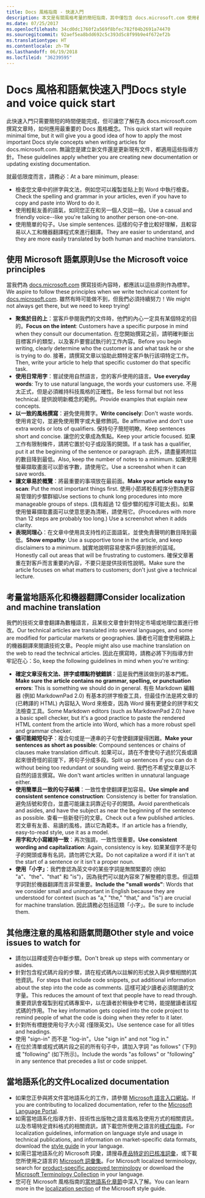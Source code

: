 ```yaml
---
title: Docs 風格指南 - 快速入門
description: 本文是有關風格考量的簡短指南，其中僅包含 docs.microsoft.com 使用者入門的基本主題。
ms.date: 07/25/2017
ms.openlocfilehash: 34cd0dc1760f2a569f8bfec782f04b2691a74470
ms.sourcegitcommit: 92aef5ea8bdd692c5c393d5c8f99b9e4f672ef2b
ms.translationtype: HT
ms.contentlocale: zh-TW
ms.lasthandoff: 06/19/2018
ms.locfileid: "36239595"
---
```

# <a name="docs-style-and-voice-quick-start"></a><span data-ttu-id="3f63e-103">Docs 風格和語氣快速入門</span><span class="sxs-lookup"><span data-stu-id="3f63e-103">Docs style and voice quick start</span></span>

<span data-ttu-id="3f63e-104">此快速入門只需要簡短的時間便能完成，但可讓您了解在為 docs.microsoft.com 撰寫文章時，如何應用最重要的 Docs 風格概念。</span><span class="sxs-lookup"><span data-stu-id="3f63e-104">This quick start will require minimal time, but it will give you a good idea of how to apply the most important Docs style concepts when writing articles for docs.microsoft.com.</span></span> <span data-ttu-id="3f63e-105">無論您是建立新文件還是更新現有文件，都適用這些指導方針。</span><span class="sxs-lookup"><span data-stu-id="3f63e-105">These guidelines apply whether you are creating new documentation or updating existing documentation.</span></span>

<span data-ttu-id="3f63e-106">就最低限度而言，請務必：</span><span class="sxs-lookup"><span data-stu-id="3f63e-106">At a bare minimum, please:</span></span>

- <span data-ttu-id="3f63e-107">檢查您文章中的拼字與文法，例如您可以複製並貼上到 Word 中執行檢查。</span><span class="sxs-lookup"><span data-stu-id="3f63e-107">Check the spelling and grammar in your articles, even if you have to copy and paste into Word to do it.</span></span>
- <span data-ttu-id="3f63e-108">使用輕鬆友善的語氣，如同您正在和另一個人交談一般。</span><span class="sxs-lookup"><span data-stu-id="3f63e-108">Use a casual and friendly voice--like you're talking to another person one-on-one.</span></span>
- <span data-ttu-id="3f63e-109">使用簡單的句子。</span><span class="sxs-lookup"><span data-stu-id="3f63e-109">Use simple sentences.</span></span> <span data-ttu-id="3f63e-110">這樣的句子會比較好理解，且較容易以人工和機器翻譯程式來進行翻譯。</span><span class="sxs-lookup"><span data-stu-id="3f63e-110">They are easier to understand, and they are more easily translated by both human and machine translators.</span></span>

## <a name="use-the-microsoft-voice-principles"></a><span data-ttu-id="3f63e-111">使用 Microsoft 語氣原則</span><span class="sxs-lookup"><span data-stu-id="3f63e-111">Use the Microsoft voice principles</span></span>

<span data-ttu-id="3f63e-112">當我們為 [docs.microsoft.com](https://docs.microsoft.com) 撰寫技術內容時，都應該以這些原則作為標竿。</span><span class="sxs-lookup"><span data-stu-id="3f63e-112">We aspire to follow these principles when we write technical content for [docs.microsoft.com](https://docs.microsoft.com).</span></span> <span data-ttu-id="3f63e-113">雖然有時可能做不到，但我們必須持續努力！</span><span class="sxs-lookup"><span data-stu-id="3f63e-113">We might not always get there, but we need to keep trying!</span></span>

- <span data-ttu-id="3f63e-114">**聚焦於目的上**：當客戶參閱我們的文件時，他們的內心一定具有某個特定的目的。</span><span class="sxs-lookup"><span data-stu-id="3f63e-114">**Focus on the intent**: Customers have a specific purpose in mind when they consult our documentation.</span></span> <span data-ttu-id="3f63e-115">在您開始撰寫之前，請明確判斷出目標客戶的類型，以及客戶要嘗試執行的工作內容。</span><span class="sxs-lookup"><span data-stu-id="3f63e-115">Before you begin writing, clearly determine who the customer is and what task he or she is trying to do.</span></span> <span data-ttu-id="3f63e-116">接著，請撰寫文章以協助此類特定客戶執行該項特定工作。</span><span class="sxs-lookup"><span data-stu-id="3f63e-116">Then, write your article to help that specific customer do that specific task.</span></span>
- <span data-ttu-id="3f63e-117">**使用日常用字**：嘗試使用自然語言，您的客戶使用的語言。</span><span class="sxs-lookup"><span data-stu-id="3f63e-117">**Use everyday words**: Try to use natural language, the words your customers use.</span></span> <span data-ttu-id="3f63e-118">不用太正式，但是必須維持科技風格的正確性。</span><span class="sxs-lookup"><span data-stu-id="3f63e-118">Be less formal but not less technical.</span></span> <span data-ttu-id="3f63e-119">提供說明新概念的範例。</span><span class="sxs-lookup"><span data-stu-id="3f63e-119">Provide examples that explain new concepts.</span></span>
- <span data-ttu-id="3f63e-120">**以一致的風格撰寫**：避免使用贅字。</span><span class="sxs-lookup"><span data-stu-id="3f63e-120">**Write concisely**: Don't waste words.</span></span> <span data-ttu-id="3f63e-121">使用肯定句，並避免使用贅字或大量修飾詞。</span><span class="sxs-lookup"><span data-stu-id="3f63e-121">Be affirmative and don't use extra words or lots of qualifiers.</span></span> <span data-ttu-id="3f63e-122">保持句子簡短明瞭。</span><span class="sxs-lookup"><span data-stu-id="3f63e-122">Keep sentences short and concise.</span></span> <span data-ttu-id="3f63e-123">讓您的文章成為焦點。</span><span class="sxs-lookup"><span data-stu-id="3f63e-123">Keep your article focused.</span></span> <span data-ttu-id="3f63e-124">如果工作有限制條件，請將它置於句子或段落的開頭。</span><span class="sxs-lookup"><span data-stu-id="3f63e-124">If a task has a qualifier, put it at the beginning of the sentence or paragraph.</span></span> <span data-ttu-id="3f63e-125">此外，請盡量將附註的數目降到最低。</span><span class="sxs-lookup"><span data-stu-id="3f63e-125">Also, keep the number of notes to a minimum.</span></span> <span data-ttu-id="3f63e-126">如果使用螢幕擷取畫面可以節省字數，請使用它。</span><span class="sxs-lookup"><span data-stu-id="3f63e-126">Use a screenshot when it can save words.</span></span>
- <span data-ttu-id="3f63e-127">**讓文章易於概覽**：將最重要的事項放在最前面。</span><span class="sxs-lookup"><span data-stu-id="3f63e-127">**Make your article easy to scan**: Put the most important things first.</span></span> <span data-ttu-id="3f63e-128">使用小節將較長程序分割為更容易管理的步驟群組</span><span class="sxs-lookup"><span data-stu-id="3f63e-128">Use sections to chunk long procedures into more manageable groups of steps.</span></span> <span data-ttu-id="3f63e-129">(具有超過 12 個步驟的程序可能太長)。如果使用螢幕擷取畫面可以使意思更為清晰，請使用它。</span><span class="sxs-lookup"><span data-stu-id="3f63e-129">(Procedures with more than 12 steps are probably too long.) Use a screenshot when it adds clarity.</span></span>
- <span data-ttu-id="3f63e-130">**表現同理心**：在文章中使用具支持性的正面語氣，並使免責聲明的數目降到最低。</span><span class="sxs-lookup"><span data-stu-id="3f63e-130">**Show empathy**: Use a supportive tone in the article, and keep disclaimers to a minimum.</span></span> <span data-ttu-id="3f63e-131">誠實地說明容易使客戶感到挫折的區域。</span><span class="sxs-lookup"><span data-stu-id="3f63e-131">Honestly call out areas that will be frustrating to customers.</span></span> <span data-ttu-id="3f63e-132">確保文章著重在對客戶而言重要的內容，不要只是提供技術性說明。</span><span class="sxs-lookup"><span data-stu-id="3f63e-132">Make sure the article focuses on what matters to customers; don't just give a technical lecture.</span></span>

## <a name="consider-localization-and-machine-translation"></a><span data-ttu-id="3f63e-133">考量當地語系化和機器翻譯</span><span class="sxs-lookup"><span data-stu-id="3f63e-133">Consider localization and machine translation</span></span>

<span data-ttu-id="3f63e-134">我們的技術文章會翻譯為數種語言，且某些文章會針對特定市場或地理位置進行修改。</span><span class="sxs-lookup"><span data-stu-id="3f63e-134">Our technical articles are translated into several languages, and some are modified for particular markets or geographies.</span></span> <span data-ttu-id="3f63e-135">讀者也可能會使用網路上的機器翻譯來閱讀技術文章。</span><span class="sxs-lookup"><span data-stu-id="3f63e-135">People might also use machine translation on the web to read the technical articles.</span></span> <span data-ttu-id="3f63e-136">因此在撰寫時，請務必將下列指導方針牢記在心：</span><span class="sxs-lookup"><span data-stu-id="3f63e-136">So, keep the following guidelines in mind when you're writing:</span></span>

- <span data-ttu-id="3f63e-137">**確定文章沒有文法、拼字或標點符號錯誤**：這是我們應該做到的基本門檻。</span><span class="sxs-lookup"><span data-stu-id="3f63e-137">**Make sure the article contains no grammar, spelling, or punctuation errors**: This is something we should do in general.</span></span> <span data-ttu-id="3f63e-138">有些 Markdown 編輯器 (例如 MarkdownPad 2.0) 有基本的拼字檢查工具，但最佳作法是將文章的 (已轉譯的 HTML) 內容貼入 Word 來檢查，因為 Word 擁有更健全的拼字和文法檢查工具。</span><span class="sxs-lookup"><span data-stu-id="3f63e-138">Some Markdown editors (such as MarkdownPad 2.0) have a basic spell checker, but it's a good practice to paste the rendered HTML content from the article into Word, which has a more robust spell and grammar checker.</span></span>
- <span data-ttu-id="3f63e-139">**儘可能縮短句子**：複合句或是一連串的子句會使翻譯變得困難。</span><span class="sxs-lookup"><span data-stu-id="3f63e-139">**Make your sentences as short as possible**: Compound sentences or chains of clauses make translation difficult.</span></span> <span data-ttu-id="3f63e-140">如果可以，請在不會使句子過於冗長或讀起來很奇怪的前提下，將句子分成多段。</span><span class="sxs-lookup"><span data-stu-id="3f63e-140">Split up sentences if you can do it without being too redundant or sounding weird.</span></span> <span data-ttu-id="3f63e-141">我們也不希望文章是以不自然的語言撰寫。</span><span class="sxs-lookup"><span data-stu-id="3f63e-141">We don't want articles written in unnatural language either.</span></span>
- <span data-ttu-id="3f63e-142">**使用簡單且一致的句子結構**：一致性會使翻譯更加容易。</span><span class="sxs-lookup"><span data-stu-id="3f63e-142">**Use simple and consistent sentence construction**: Consistency is better for translation.</span></span> <span data-ttu-id="3f63e-143">避免括號和旁白，並盡可能讓主詞靠近句子的開頭。</span><span class="sxs-lookup"><span data-stu-id="3f63e-143">Avoid parentheticals and asides, and have the subject as near the beginning of the sentence as possible.</span></span> <span data-ttu-id="3f63e-144">查看一些新發行的文章。</span><span class="sxs-lookup"><span data-stu-id="3f63e-144">Check out a few published articles.</span></span> <span data-ttu-id="3f63e-145">若文章有友善、易讀的風格，請以它為範本。</span><span class="sxs-lookup"><span data-stu-id="3f63e-145">If an article has a friendly, easy-to-read style, use it as a model.</span></span>
- <span data-ttu-id="3f63e-146">**用字和大小寫維持一致**：再次強調，一致性很重要。</span><span class="sxs-lookup"><span data-stu-id="3f63e-146">**Use consistent wording and capitalization**: Again, consistency is key.</span></span> <span data-ttu-id="3f63e-147">如果某個字不是句子的開頭或專有名詞，請勿將它大寫。</span><span class="sxs-lookup"><span data-stu-id="3f63e-147">Do not capitalize a word if it isn't at the start of a sentence or it isn't a proper noun.</span></span>
- <span data-ttu-id="3f63e-148">**使用「小字」**：我們會認為英文中的某些字詞是無關緊要的 (例如 "a"、"the"、"that" 和 "is")，因為我們可以就內容來了解整體的意思。但這類字詞對於機器翻譯而言非常重要。</span><span class="sxs-lookup"><span data-stu-id="3f63e-148">**Include the "small words"**: Words that we consider small and unimportant in English because they are understood for context (such as "a," "the," "that," and "is") are crucial for machine translation.</span></span> <span data-ttu-id="3f63e-149">因此請務必包括這類「小字」。</span><span class="sxs-lookup"><span data-stu-id="3f63e-149">Be sure to include them.</span></span>

## <a name="other-style-and-voice-issues-to-watch-for"></a><span data-ttu-id="3f63e-150">其他應注意的風格和語氣問題</span><span class="sxs-lookup"><span data-stu-id="3f63e-150">Other style and voice issues to watch for</span></span>

- <span data-ttu-id="3f63e-151">請勿以註釋或旁白中斷步驟。</span><span class="sxs-lookup"><span data-stu-id="3f63e-151">Don't break up steps with commentary or asides.</span></span>
- <span data-ttu-id="3f63e-152">針對包含程式碼片段的步驟，請在程式碼內以註解的形式放入與步驟相關的其他資訊。</span><span class="sxs-lookup"><span data-stu-id="3f63e-152">For steps that include code snippets, put additional information about the step into the code as comments.</span></span> <span data-ttu-id="3f63e-153">這樣可減少讀者必須閱讀的文字量。</span><span class="sxs-lookup"><span data-stu-id="3f63e-153">This reduces the amount of text that people have to read through.</span></span> <span data-ttu-id="3f63e-154">重要資訊會複製到程式碼專案中，以在讀者於稍後參考它時，能提醒讀者該程式碼的作用。</span><span class="sxs-lookup"><span data-stu-id="3f63e-154">The key information gets copied into the code project to remind people of what the code is doing when they refer to it later.</span></span>
- <span data-ttu-id="3f63e-155">針對所有標題使用句子大小寫 (僅限英文)。</span><span class="sxs-lookup"><span data-stu-id="3f63e-155">Use sentence case for all titles and headings.</span></span>
- <span data-ttu-id="3f63e-156">使用 "sign-in" 而不是 "log-in"。</span><span class="sxs-lookup"><span data-stu-id="3f63e-156">Use "sign in" and not "log in."</span></span>
- <span data-ttu-id="3f63e-157">在位於清單或程式碼片段之前的所有句子中，請加入字詞 "as follows" (下列) 或 "following" (如下所示)。</span><span class="sxs-lookup"><span data-stu-id="3f63e-157">Include the words "as follows" or "following" in any sentence that precedes a list or code snippet.</span></span>

## <a name="localized-documentation"></a><span data-ttu-id="3f63e-158">當地語系化的文件</span><span class="sxs-lookup"><span data-stu-id="3f63e-158">Localized documentation</span></span>

- <span data-ttu-id="3f63e-159">如果您正參與將文件當地語系化的工作，請參閱 [Microsoft 語言入口網站](https://www.microsoft.com/Language/Default.aspx)。</span><span class="sxs-lookup"><span data-stu-id="3f63e-159">If you are contributing to localized documentation, refer to the [Microsoft Language Portal](https://www.microsoft.com/Language/Default.aspx).</span></span>
- <span data-ttu-id="3f63e-160">如需當地語系化指導方針、技術性出版物之語言風格及使用方式的相關資訊，以及市場特定資料格式的相關資訊，請下載您所使用之語言的[樣式指南](https://www.microsoft.com/Language/StyleGuides)。</span><span class="sxs-lookup"><span data-stu-id="3f63e-160">For localization guidelines, information on language style and usage in technical publications, and information on market-specific data formats, download the [style guide](https://www.microsoft.com/Language/StyleGuides) in your language.</span></span>
- <span data-ttu-id="3f63e-161">如需已當地語系化的 Microsoft 詞彙，請搜尋[產品特定的已核准詞彙](https://www.microsoft.com/Language/Default.aspx)，或下載您所使用之語言的 [Microsoft 詞彙集](https://www.microsoft.com/Language/Terminology.aspx)。</span><span class="sxs-lookup"><span data-stu-id="3f63e-161">For Microsoft localized terminology, search for [product-specific approved terminology](https://www.microsoft.com/Language/Default.aspx) or download the [Microsoft Terminology Collection](https://www.microsoft.com/Language/Terminology.aspx) in your language.</span></span>
- <span data-ttu-id="3f63e-162">您可在 Microsoft 風格指南的[當地語系化章節](https://docs.microsoft.com/style-guide/global-communications/)中深入了解。</span><span class="sxs-lookup"><span data-stu-id="3f63e-162">You can learn more in the [localization section](https://docs.microsoft.com/style-guide/global-communications/) of the Microsoft style guide.</span></span>

